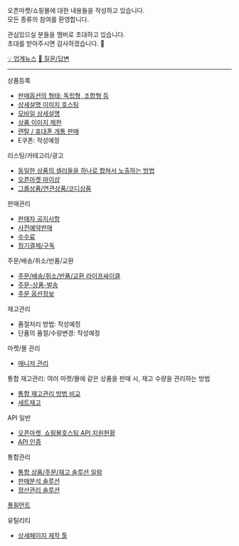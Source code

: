 오픈마켓/쇼핑몰에 대한 내용들을 작성하고 있습니다.  
모든 종류의 참여를 환영합니다.

관심있으실 분들을 멤버로 초대하고 있습니다.  
초대를 받아주시면 감사하겠습니다. :bow:

[💡 업계뉴스](https://github.com/014741/ecommerce/discussions/categories/news)    [🙋 질문/답변](https://github.com/014741/ecommerce/discussions/categories/q-a)


- - - - - - - - - - - - - - -

상품등록
- [판매옵션의 형태: 독립형, 조합형 등](docs/product-option-type.md)
- [상세설명 이미지 호스팅](docs/product-image-hosting.md)
- [모바일 상세설명](docs/product-mobile.md)
- [상품 이미지 제한](docs/product-thumbnails.md)
- [렌탈 / 휴대폰 개통 판매](docs/product-rent.md)
- E쿠폰: 작성예정

리스팅/카테고리/광고
- [동일한 상품의 셀러들을 하나로 합쳐서 노출하는 방법](docs/listing-by-model.md)
- [오픈마켓 마이샵](docs/listing-my-shop.md)
- [그룹상품/연관상품/코디상품](docs/listing-grouping.md)

판매관리
- [판매자 공지사항](docs/sales-notice.md)
- [사전예약판매](docs/sales-pre-sale.md)
- [수수료](docs/sales-fee.md)
- [정기결제/구독](docs/sales-subscription.md)

주문/배송/취소/반품/교환
- [주문/배송/취소/반품/교환 라이프싸이클](docs/order-cycle.md)
- [주문-상품-발송](docs/order-delivery.md)
- [주문 옵션정보](docs/order-product.md)

재고관리
- 품절처리 방법: 작성예정
- 단품의 품절/수량변경: 작성예정

마켓/몰 관리
- [매니저 관리](docs/mgmt-manager.md)

통합 재고관리: 여러 마켓/몰에 같은 상품을 판매 시, 재고 수량을 관리하는 방법
- [통합 재고관리 방법 비교](docs/stocksync-basic.md)
- [세트재고](docs/stocksync-set-stock.md)


API 일반
- [오픈마켓, 쇼핑몰호스팅 API 지원현황](docs/api-service.md)
- [API 인증](docs/api-auth.md)

통합관리
- [통합 상품/주문/재고 솔루션 일람](docs/tools-awesome.md)
- [판매분석 솔루션](docs/tools-sales.md)
- [정산관리 솔루션](docs/tools-finance.md)

[풀필먼트](docs/fulfillments.md)

유틸리티
- [상세페이지 제작 툴](docs/utils-product-detail.md)